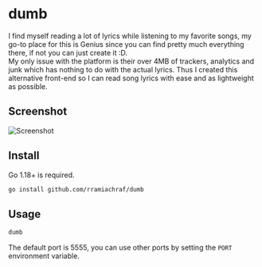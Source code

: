 # dumb
I find myself reading a lot of lyrics while listening to my favorite songs, my go-to place for this is Genius since you can find pretty much everything there, if not you can just create it :D.  
My only issue with the platform is their over 4MB of trackers, analytics and junk which has nothing to do with the actual lyrics.
Thus I created this alternative front-end so I can read song lyrics with ease and as lightweight as possible.

## Screenshot
![Screenshot](https://raw.githubusercontent.com/rramiachraf/dumb/main/screenshot.png)

## Install
Go 1.18+ is required.
```bash
go install github.com/rramiachraf/dumb
```

## Usage
```bash
dumb
```
The default port is 5555, you can use other ports by setting the `PORT` environment variable.
